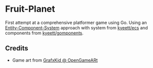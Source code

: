 # Fruit-Planet

First attempt at a comprehensive platformer game using Go. Using an [Entity-Component-System](https://en.wikipedia.org/wiki/Entity%E2%80%93component%E2%80%93system) approach with system from [kyeett/ecs](https://github.com/kyeett/ecs) and components from [kyeett/gomponents](https://github.com/kyeett/gomponents).

## Credits

- Game art from [GrafxKid @ OpenGameARt](https://opengameart.org/content/arcade-platformer-assets)
